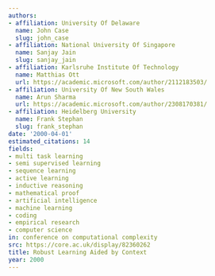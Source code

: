 ```yaml
---
authors:
- affiliation: University Of Delaware
  name: John Case
  slug: john_case
- affiliation: National University Of Singapore
  name: Sanjay Jain
  slug: sanjay_jain
- affiliation: Karlsruhe Institute Of Technology
  name: Matthias Ott
  url: https://academic.microsoft.com/author/2112183503/
- affiliation: University Of New South Wales
  name: Arun Sharma
  url: https://academic.microsoft.com/author/2308170381/
- affiliation: Heidelberg University
  name: Frank Stephan
  slug: frank_stephan
date: '2000-04-01'
estimated_citations: 14
fields:
- multi task learning
- semi supervised learning
- sequence learning
- active learning
- inductive reasoning
- mathematical proof
- artificial intelligence
- machine learning
- coding
- empirical research
- computer science
in: conference on computational complexity
src: https://core.ac.uk/display/82360262
title: Robust Learning Aided by Context
year: 2000
---
```

